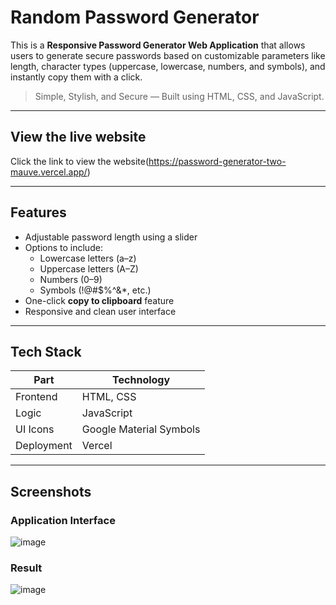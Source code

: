# Random Password Generator

This is a **Responsive Password Generator Web Application** that allows users to generate secure passwords based on customizable parameters like length, character types (uppercase, lowercase, numbers, and symbols), and instantly copy them with a click.

> Simple, Stylish, and Secure — Built using HTML, CSS, and JavaScript.

---

## View the live website

   Click the link to view the website(https://password-generator-two-mauve.vercel.app/)  

---

## Features

- Adjustable password length using a slider
- Options to include:
  - Lowercase letters (a–z)
  - Uppercase letters (A–Z)
  - Numbers (0–9)
  - Symbols (!@#$%^&*, etc.)
- One-click **copy to clipboard** feature
- Responsive and clean user interface

---

## Tech Stack

| Part       | Technology     |
|------------|----------------|
| Frontend   | HTML, CSS      |
| Logic      | JavaScript     |
| UI Icons   | Google Material Symbols |
| Deployment | Vercel|

---

## Screenshots

### Application Interface
![image](https://github.com/user-attachments/assets/862a2f22-6079-4659-8d8e-6563e4272fe6)
### Result
![image](https://github.com/user-attachments/assets/887bde94-2d2c-4798-b80a-0ce78c382b16)


